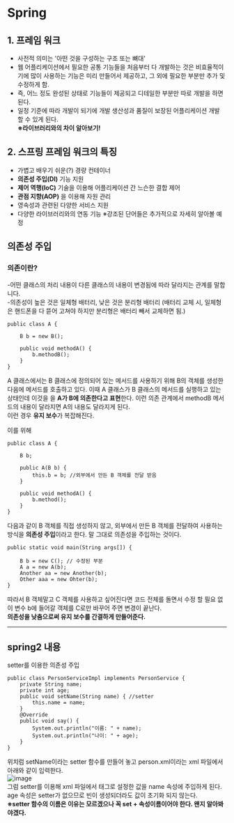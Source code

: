 # **Spring**

## **1. 프레임 워크**

* 사전적 의미는 '아떤 것을 구성하는 구조 또는 뼈대'  
* 웹 어플리케이션에서 필요한 공통 기능들을 처음부터 다 개발하는 것은 비효율적이기에 많이 사용하는 기능은 미리 만들어서 제공하고, 그 외에 필요한 부분만 추가 및 수정하게 함.   
* 즉, 어느 정도 완성된 상태로 기능들이 제공되고 디테일한 부분만 따로 개발을 하면 된다.   
* 일정 기준에 따라 개발이 되기에 개발 생산성과 품질이 보장된 어플리케이션 개발 할 수 있게 된다.   
**※라이브러리와의 차이 알아보기!**   
   
## **2. 스프링 프레임 워크의 특징**

* 가볍고 배우기 쉬운(?) 경량 컨테이너   
* **의존성 주입(DI)** 기능 지원   
* **제어 역행(IoC)** 기술을 이용해 어플리케이션 간 느슨한 결합 제어   
* **관점 지향(AOP)** 을 이용해 자원 관리   
* 영속성과 관련된 다양한 서비스 지원   
* 다양한 라이브러리와의 연동 기능
※강조된 단어들은 추가적으로 자세히 알아볼 예정   
   

   
## **의존성 주입**

### **의존이란?**
-어떤 클래스의 처리 내용이 다른 클래스의 내용이 변경됨에 따라 달라지는 관계를 말합니다.  
-의존성이 높은 것은 일체형 배터리, 낮은 것은 분리형 배터리 (배터리 교체 시, 일체형은 핸드폰을 다 뜯어 고쳐야 하지만 분리형은 배터리 빼서 교체하면 됨.)    
```
public class A {

    B b = new B();
    
    public void methodA() {
    	b.methodB();
    }
}
```
A 클래스에서는 B 클래스에 정의되어 있는 메서드를 사용하기 위해 B의 객체를 생성한 다음에 메서드를 호출하고 있다. 이때 A 클래스가 B 클래스의 메서드를 실행하고 있는 상태인데 이것을 을 **A가 B에 의존한다고 표현**한다. 이런 의존 관계에서 methodB 메서드의 내용이 달라지면 A의 내용도 달라지게 된다.   
이런 경우 **유지 보수**가 복잡해진다.   

이를 위해   
```
public class A {
    
    B b;
    
    public A(B b) {
    	this.b = b; //외부에서 만든 B 객체를 전달 받음
    }
    
    public void methodA() {
    	b.method();
    }
}
```
다음과 같이 B 객체를 직접 생성하지 않고, 외부에서 만든 B 객체를 전달하여 사용하는 방식을 **의존성 주입**이라고 한다. 말 그대로 의존성을 주입하는 것이다.   
   
```
public static void main(String args[]) {

    B b = new C(); // 수정된 부분
    A a = new A(b);
    Another aa = new Another(b);
    Other aaa = new Ohter(b);
}
```
따라서 B 객체말고 C 객체를 사용하고 싶어진다면 코드 전체를 돌면서 수정 할 필요 없이 변수 b에 들어갈 객체를 C로만 바꾸어 주면 변경이 끝난다.   
**의존성을 낮춤으로써 유지 보수를 간결하게 만들어준다.**
***
## **spring2 내용**
setter를 이용한 의존성 주입   
```
public class PersonServiceImpl implements PersonService {
	private String name;
	private int age;
	public void setName(String name) { //setter
		this.name = name;
	}
	@Override
	public void say() {
		System.out.println("이름: " + name);
		System.out.println("나이: " + age);
	}
}
```
위치럼 setName이라는 setter 함수를 만들어 놓고 person.xml이라는 xml 파일에서 아래와 같이 입력한다.   
![image](https://user-images.githubusercontent.com/51132077/85930935-3e50b480-b8fb-11ea-8343-64d22abfc9c3.png)      
그럼 setter를 이용해 xml 파일에서 <value> 태그로 설정한 값을 name 속성에 주입하게 된다. age 속성은 setter가 없으므로 빈이 생성되더라도 값이 초기화 되지 않는다.   
**※setter 함수의 이름은 이유는 모르겠으나 꼭 set + 속성이름이어야 한다. 왠지 알아봐야겠다.**   

